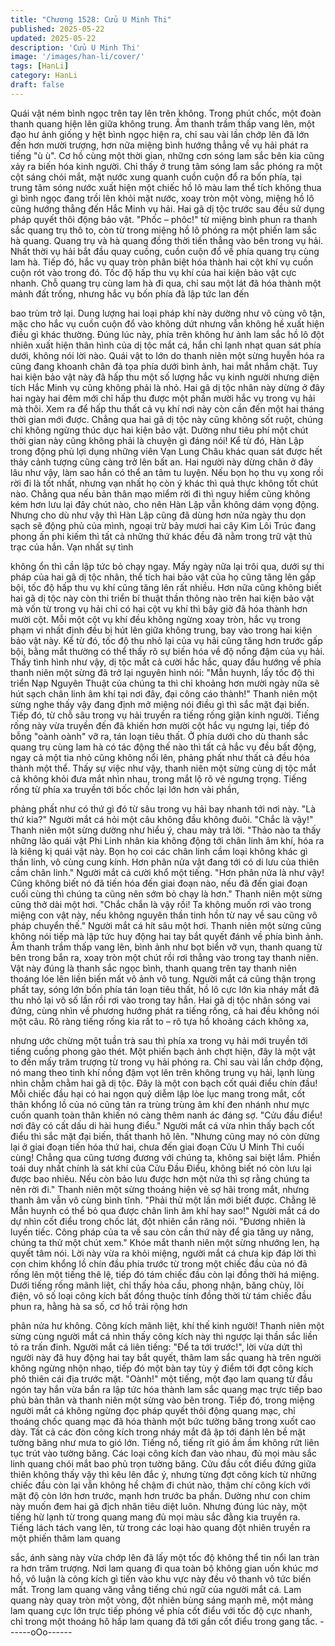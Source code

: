```yaml
---
title: "Chương 1528: Cửu U Minh Thi"
published: 2025-05-22
updated: 2025-05-22
description: 'Cửu U Minh Thi'
image: '/images/han-li/cover/'
tags: [HanLi]
category: HanLi
draft: false
---
```


Quái vật ném bình ngọc trên tay lên trên không.
Trong phút chốc, một đoàn thanh quang hiện lên giữa không
trung. Âm thanh trầm thấp vang lên, một đạo hư ảnh giống y hệt
bình ngọc hiện ra, chỉ sau vài lần chớp lên đã lớn đến hơn mười
trượng, hơn nữa miệng bình hướng thẳng về vụ hải phát ra tiếng
"ù ù".
Cơ hồ cùng một thời gian, những cơn sóng lam sắc bên kia cũng
xảy ra biến hóa kinh người.
Chỉ thấy ở trung tâm sóng lam sắc phóng ra một cột sáng chói
mắt, mặt nước xung quanh cuồn cuộn đổ ra bốn phía, tại trung
tâm sóng nước xuất hiện một chiếc hồ lô màu lam thể tích không
thua gì bình ngọc đang trồi lên khỏi mặt nước, xoay tròn một
vòng, miệng hồ lô cũng hướng thẳng đến Hắc Minh vụ hải.
Hai gã dị tộc trước sau đều sử dụng pháp quyết thôi động bảo
vật. "Phốc – phôc!" từ miệng bình phun ra thanh sắc quang trụ thô
to, còn từ trong miệng hồ lô phóng ra một phiến lam sắc hà
quang.
Quang trụ và hà quang đồng thời tiến thẳng vào bên trong vụ hải.
Nhất thời vụ hải bắt đầu quay cuồng, cuồn cuộn đổ về phía quang
trụ cùng lam hà.
Tiếp đó, hắc vụ quay tròn phân biệt hóa thành hai cột khí vụ cuồn
cuộn rót vào trong đó.
Tốc độ hấp thu vụ khí của hai kiện bảo vật cực nhanh.
Chỗ quang trụ cùng lam hà đi qua, chỉ sau một lát đã hóa thành
một mảnh đất trống, nhưng hắc vụ bốn phía đã lập tức lan đến

bao trùm trở lại.
Dung lượng hai loại pháp khí này dường như vô cùng vô tận, mặc
cho hắc vụ cuồn cuộn đổ vào không dứt nhưng vẫn không hề
xuất hiện điều gì khác thường.
Đúng lúc này, phía trên không hư ảnh lam sắc hồ lô đột nhiên
xuất hiện thân hình của dị tộc mắt cá, hắn chỉ lạnh nhạt quan sát
phía dưới, không nói lời nào.
Quái vật to lớn do thanh niên một sừng huyễn hóa ra cũng đang
khoanh chân đả tọa phía dưới bình ảnh, hai mắt nhắm chặt.
Tuy hai kiện bảo vật này đã hấp thu một số lượng hắc vụ kinh
người nhưng diện tích Hắc Minh vụ cũng không phải là nhỏ.
Hai gã dị tộc nhân này dừng ở đây hai ngày hai đêm mới chỉ hấp
thu được một phần mười hắc vụ trong vụ hải mà thôi. Xem ra để
hấp thu thất cả vụ khí nơi này còn cần đến một hai tháng thời
gian mới được.
Chẳng qua hai gã dị tộc này cũng không sốt ruột, chúng chỉ không
ngừng thúc dục hai kiện bảo vật. Dường như tiêu phí một chút
thời gian này cũng không phải là chuyện gì đáng nói! Kể từ đó,
Hàn Lập trong động phủ lợi dụng những viên Vạn Lung Châu
khác quan sát được hết thảy cảnh tượng cũng càng trở lên bất
an.
Hai người này dừng chân ở đây lâu như vậy, làm sao hắn có thể
an tâm tu luyện. Nếu bọn họ thu vụ xong rồi rời đi là tốt nhất,
nhưng vạn nhất họ còn ý khác thì quả thực không tốt chút nào.
Chẳng qua nếu bản thân mạo miểm rời đi thì nguy hiểm cũng
không kém hơn lưu lại đây chút nào, cho nên Hàn Lập vẫn không
dám vọng động.
Nhưng cho dù như vậy thì Hàn Lập cũng đã dùng hơn nửa ngày
thu dọn sạch sẽ động phủ của mình, ngoại trừ bảy mươi hai cây
Kim Lôi Trúc đang phong ấn phi kiếm thì tất cả những thứ khác
đều đã nằm trong trữ vật thủ trạc của hắn. Vạn nhất sự tình

không ổn thì cần lập tức bỏ chạy ngay.
Mấy ngày nữa lại trôi qua, dưới sự thi pháp của hai gã dị tộc
nhân, thể tích hai bảo vật của họ cũng tăng lên gấp bội, tốc độ
hấp thu vụ khí cũng tăng lên rất nhiều.
Hơn nữa cũng không biết hai gã dị tộc này còn thi triển bí thuật
thần thông nào trên hai kiện bảo vật mà vốn từ trong vụ hải chỉ có
hai cột vụ khí thì bây giờ đã hóa thành hơn mười cột.
Mỗi một cột vụ khí đều không ngừng xoay tròn, hắc vụ trong
phạm vi nhất định đều bị hút lên giữa không trung, bay vào trong
hai kiện bảo vật này.
Kể từ đó, tốc độ thu nhỏ lại của vụ hải cũng tăng hơn trước gấp
bội, bằng mắt thường có thể thấy rõ sự biến hóa về độ nồng đậm
của vụ hải.
Thấy tình hình như vậy, dị tộc mắt cả cười hắc hắc, quay đầu
hướng về phía thanh niên một sừng đã trở lại nguyên hình nói:
"Mẫn huynh, lấy tốc độ thi triển Nạp Nguyên Thuật của chúng ta
thì chỉ khoảng hơn mười ngày nữa sẽ hút sạch chân linh âm khí
tại nơi đây, đại công cáo thành!"
Thanh niên một sừng nghe thấy vậy đang định mở miệng nói điều
gì thì sắc mặt đại biến. Tiếp đó, từ chỗ sâu trong vụ hải truyền ra
tiếng rống giận kinh người.
Tiếng rống này vừa truyền đến đã khiến hơn mười cột hắc vụ
ngưng lại, tiếp đó bỗng "oành oành" vỡ ra, tán loạn tiêu thất.
Ở phía dưới cho dù thanh sắc quang trụ cùng lam hà có tác động
thế nào thì tất cả hắc vụ đều bất động, ngay cả một tia nhỏ cũng
không nổi lên, phảng phất như thất cả đều hóa thành một thể.
Thấy sự việc như vậy, thanh niên một sừng cùng dị tộc mắt cả
không khỏi đưa mắt nhìn nhau, trong mắt lộ rõ vẻ ngưng trọng.
Tiếng rống từ phía xa truyền tới bốc chốc lại lớn hơn vài phần,

phảng phất như có thứ gì đó từ sâu trong vụ hải bay nhanh tới
nơi này.
"Là thứ kia?" Người mắt cá hỏi một câu không đầu không đuôi.
"Chắc là vậy!" Thanh niên một sừng dường như hiểu ý, chau mày
trả lời.
"Thảo nào ta thấy những lão quái vật Phi Linh nhân kia không
động tới chân linh âm khí, hóa ra là kiêng kị quái vật này. Bọn họ
coi các chân linh cầm loại không khác gì thần linh, vô cùng cung
kính. Hơn phân nửa vật đang tới có di lưu của thiên cầm chân
linh." Người mắt cá cười khổ một tiếng.
"Hơn phân nửa là như vậy! Cũng không biết nó đã tiến hóa đến
giai đoạn nào, nếu đã đến giai đoạn cuối cùng thì chúng ta cũng
nên sớm bỏ chạy là hơn." Thanh niên một sừng cũng thở dài một
hơi.
"Chắc chắn là vậy rồi! Ta không muốn rơi vào trong miệng con vật
này, nếu không nguyên thần tinh hồn từ nay về sau cũng vô pháp
chuyển thế." Người mắt cá hít sâu một hơi. Thanh niên một sừng
cũng không nói tiếp mà lập tức huy động hai tay bắt quyết đánh
về phía bình ảnh.
Âm thanh trầm thấp vang lên, bình ảnh như bọt biển vỡ vụn,
thanh quang từ bên trong bắn ra, xoay tròn một chút rồi rơi thẳng
vào trong tay thanh niên.
Vật này đúng là thanh sắc ngọc bình, thanh quang trên tay thanh
niên thoáng lóe lên liền biến mất vô ảnh vô tung.
Người mắt cá cũng thận trọng phất tay, sóng lớn bốn phía tán
loạn tiêu thất, hồ lô cực lớn kia nháy mắt đã thu nhỏ lại vô số lần
rồi rơi vào trong tay hắn.
Hai gã dị tộc nhân sóng vai đứng, cùng nhìn về phương hướng
phát ra tiếng rống, cả hai đều không nói một câu.
Rõ ràng tiếng rống kia rất to – rõ tựa hồ khoảng cách không xa,

nhưng ước chừng một tuần trà sau thì phía xa trong vụ hải mới
truyền tới tiếng cuồng phong gào thét. Một phiến bạch ảnh chợt
hiện, đây là một vật to đến mấy trăm trượng từ trong vụ hải phóng
ra. Chỉ sau vài lần chớp động, nó mang theo tinh khí nồng đậm
vọt lên trên không trung vụ hải, lạnh lùng nhìn chằm chằm hai gã
dị tộc.
Đây là một con bạch cốt quái điểu chín đầu! Mỗi chiếc đầu hại có
hai ngọn quỷ diễm lập lòe lục mang trong mắt, cốt thân khổng lồ
của nó cũng tản ra trùng trùng âm khí đen nhánh như mực cuốn
quanh toàn thân khiến nó càng thêm nanh ác đáng sợ.
"Cửu đầu điểu! nơi đây có cất dấu di hài hung điểu." Người mắt
cá vừa nhìn thấy bạch cốt điểu thì sắc mặt đại biến, thất thanh hô
lên.
"Nhưng cũng may nó còn dừng lại ở giai đoạn tiến hóa thứ hai,
chưa đến giai đoạn Cửu U Minh Thi cuối cùng! Chẳng qua cũng
tương đương với chúng ta, không sai biệt lắm. Phiền toái duy nhất
chính là sát khí của Cửu Đầu Điểu, không biết nó còn lưu lại được
bao nhiêu. Nếu còn bảo lưu được hơn một nửa thì sợ rằng chúng
ta nên rời đi." Thanh niên một sừng thoáng hiện vẻ sợ hãi trong
mắt, nhưng thanh âm vẫn vô cùng bình tĩnh.
"Phải thử một lần mới biết được. Chẳng lẽ Mẫn huynh có thể bỏ
qua được chân linh âm khí hay sao!" Người mắt cá do dự nhìn cốt
điểu trong chốc lát, đột nhiên cắn răng nói.
"Đương nhiên là luyến tiếc. Công pháp của ta về sau còn cần thứ
này để gia tăng uy năng, chúng ta thử một chút xem." Khóe mắt
thanh niên một sừng nhướng len, hạ quyết tâm nói.
Lời này vừa ra khỏi miệng, người mắt cá chưa kịp đáp lời thì con
chim khổng lồ chín đầu phía trước từ trong một chiếc đầu của nó
đã rống lên một tiếng thê lệ, tiếp đó tám chiếc đầu còn lại đồng
thời há miệng.
Dưới tiếng rống mãnh liệt, chỉ thấy hỏa cầu, phong nhận, băng
chùy, lôi điện, vô số loại công kích bất đồng thuộc tính đồng thời
từ tám chiếc đầu phun ra, hằng hà sa số, cơ hồ trải rộng hơn

phân nửa hư không.
Công kích mãnh liệt, khí thế kinh người!
Thanh niên một sừng cùng người mắt cá nhìn thấy công kích này
thì ngược lại thần sắc liền tỏ ra trấn đinh.
Người mắt cá liên tiếng: "Để ta tới trước!", lời vừa dứt thì người
này đã huy động hai tay bắt quyết, thâm lam sắc quang hà trên
người không ngừng nhộn nhạo, tiếp đó một bàn tay tùy ý điểm tới
đợt công kích phô thiên cái địa trước mặt.
"Oành!" một tiếng, một đạo lam quang từ đầu ngón tay hắn vừa
bắn ra lập tức hóa thành lam sắc quang mạc trực tiếp bao phủ
bản thân và thanh niên một sừng vào bên trong.
Tiếp đó, trong miệng người mắt cá không ngừng đọc pháp quyết
thôi động quang mạc, chỉ thoáng chốc quang mạc đã hóa thành
một bức tường băng trong xuốt cao dày.
Tất cả các đòn công kích trong nháy mắt đã ập tới đánh lên bề
mặt tường băng như mưa to gió lớn.
Tiếng nổ, tiếng rít gió ầm ầm không rứt liên tục trút vào tường
băng.
Các loại công kích đan vào nhau, đủ mọi màu sắc linh quang chói
mắt bao phủ trọn tường băng.
Cửu đầu cốt điểu đứng giữa thiên không thấy vậy thì kêu lên đắc
ý, nhưng từng đợt công kích từ những chiếc đầu còn lại vẫn
không hề chậm đi chút nào, thậm chí công kích với mật độ còn
lớn hơn trước, mạnh hơn trước ba phần.
Dường như con chim này muốn đem hai gã địch nhân tiêu diệt
luôn.
Nhưng đúng lúc này, một tiếng hừ lạnh từ trong quang mang đủ
mọi màu sắc đằng kia truyền ra. Tiếng lách tách vang lên, từ trong
các loại hào quang đột nhiên truyền ra một phiến thâm lam quang

sắc, ánh sàng này vừa chớp lên đã lấy một tốc độ không thể tin
nổi lan tràn ra hơn trăm trượng.
Nơi lam quang đi qua toàn bộ không gian uốn khúc mơ hồ, vô
luận là công kích gì tiến vào khu vực này đều vô thanh vô tức
biến mất.
Trong lam quang văng vẳng tiếng chú ngữ của người mắt cá.
Lam quang này quay tròn một vòng, đột nhiên bùng sáng mạnh
mẽ, một mảng lam quang cực lớn trực tiếp phóng về phía cốt điểu
với tốc độ cực nhanh, chỉ trong một thoáng hô hấp lam quang đã
tới gần cốt điểu trong gang tấc.
------oOo------
